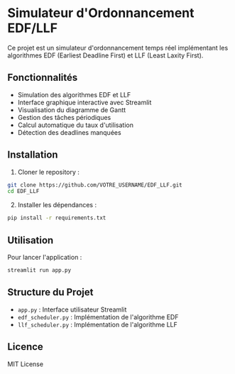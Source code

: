 # Simulateur d'Ordonnancement EDF/LLF

Ce projet est un simulateur d'ordonnancement temps réel implémentant les algorithmes EDF (Earliest Deadline First) et LLF (Least Laxity First).

## Fonctionnalités

- Simulation des algorithmes EDF et LLF
- Interface graphique interactive avec Streamlit
- Visualisation du diagramme de Gantt
- Gestion des tâches périodiques
- Calcul automatique du taux d'utilisation
- Détection des deadlines manquées

## Installation

1. Cloner le repository :
```bash
git clone https://github.com/VOTRE_USERNAME/EDF_LLF.git
cd EDF_LLF
```

2. Installer les dépendances :
```bash
pip install -r requirements.txt
```

## Utilisation

Pour lancer l'application :
```bash
streamlit run app.py
```

## Structure du Projet

- `app.py` : Interface utilisateur Streamlit
- `edf_scheduler.py` : Implémentation de l'algorithme EDF
- `llf_scheduler.py` : Implémentation de l'algorithme LLF

## Licence

MIT License
